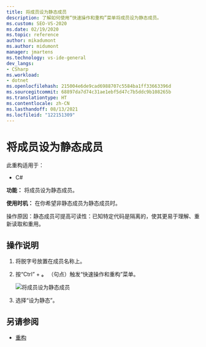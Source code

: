 ```yaml
---
title: 将成员设为静态成员
description: 了解如何使用“快速操作和重构”菜单将成员设为静态成员。
ms.custom: SEO-VS-2020
ms.date: 02/19/2020
ms.topic: reference
author: mikadumont
ms.author: midumont
manager: jmartens
ms.technology: vs-ide-general
dev_langs:
- CSharp
ms.workload:
- dotnet
ms.openlocfilehash: 215004e6de9cad6988707c5584ba1ff33663396d
ms.sourcegitcommit: 68897da7d74c31ae1ebf5d47c7b5ddc9b108265b
ms.translationtype: HT
ms.contentlocale: zh-CN
ms.lasthandoff: 08/13/2021
ms.locfileid: "122151309"
---
```

# <a name="make-member-static"></a>将成员设为静态成员

此重构适用于：

- C#

**功能：** 将成员设为静态成员。

**使用时机：** 在你希望非静态成员为静态成员时。

操作原因：静态成员可提高可读性：已知特定代码是隔离的，使其更易于理解、重新读取和重用。 

## <a name="how-to"></a>操作说明

1. 将脱字号放置在成员名称上。

2. 按“Ctrl”  + **。** （句点）触发“快速操作和重构”菜单。

   ![将成员设为静态成员](media/make-member-static.png)

3. 选择“设为静态”。

## <a name="see-also"></a>另请参阅

- [重构](../refactoring-in-visual-studio.md)
